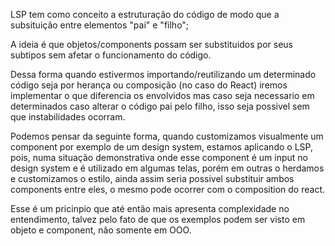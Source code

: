 LSP tem como conceito a estruturação do código de modo que a subsituição entre elementos "pai" e "filho";

A ideia é que objetos/components possam ser substituidos por seus subtipos sem afetar o funcionamento do código.

Dessa forma quando estivermos importando/reutilizando um determinado código seja por herança ou composição (no caso do React) iremos implementar o que diferencia os envolvidos mas caso seja necessario em determinados caso alterar o código pai pelo filho, isso seja possivel sem que instabilidades ocorram.

Podemos pensar da seguinte forma, quando customizamos visualmente um component por exemplo de um design system, estamos aplicando o LSP, pois, numa situação demonstrativa onde esse component é um input no design system e é utilizado em algumas telas, porém em outras o herdamos e customizamos o estilo, ainda assim seria possivel substituir ambos components entre eles, o mesmo pode ocorrer com o composition do react.

Esse é um pricinpio que até então mais apresenta complexidade no entendimento, talvez pelo fato de que os exemplos podem ser visto em objeto e component, não somente em OOO.